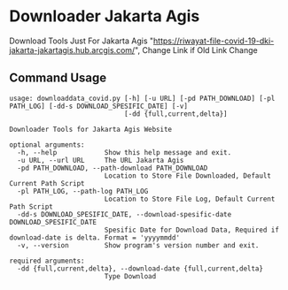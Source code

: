 # Downloader Jakarta Agis 
Download Tools Just For Jakarta Agis "https://riwayat-file-covid-19-dki-jakarta-jakartagis.hub.arcgis.com/", Change Link if Old Link Change


## Command Usage
```
usage: downloaddata_covid.py [-h] [-u URL] [-pd PATH_DOWNLOAD] [-pl PATH_LOG] [-dd-s DOWNLOAD_SPESIFIC_DATE] [-v]
                             [-dd {full,current,delta}]

Downloader Tools for Jakarta Agis Website

optional arguments:
  -h, --help            Show this help message and exit.
  -u URL, --url URL     The URL Jakarta Agis
  -pd PATH_DOWNLOAD, --path-download PATH_DOWNLOAD
                        Location to Store File Downloaded, Default Current Path Script
  -pl PATH_LOG, --path-log PATH_LOG
                        Location to Store File Log, Default Current Path Script
  -dd-s DOWNLOAD_SPESIFIC_DATE, --download-spesific-date DOWNLOAD_SPESIFIC_DATE
                        Spesific Date for Download Data, Required if download-date is delta. Format = 'yyyymmdd'
  -v, --version         Show program's version number and exit.

required arguments:
  -dd {full,current,delta}, --download-date {full,current,delta}
                        Type Download
```
